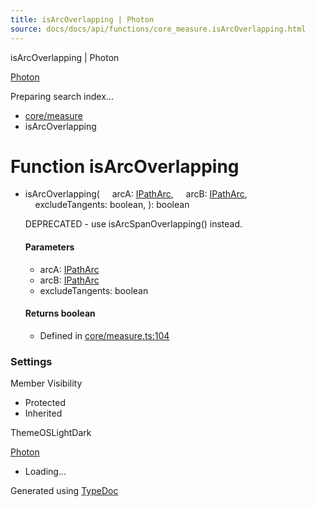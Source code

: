 ```yaml
---
title: isArcOverlapping | Photon
source: docs/docs/api/functions/core_measure.isArcOverlapping.html
---
```


isArcOverlapping | Photon

[Photon](../index.md)




Preparing search index...

* [core/measure](../modules/core_measure.md)
* isArcOverlapping

# Function isArcOverlapping

* isArcOverlapping(
      arcA: [IPathArc](../interfaces/core_schema.IPathArc.md),
      arcB: [IPathArc](../interfaces/core_schema.IPathArc.md),
      excludeTangents: boolean,
  ): boolean

  DEPRECATED - use isArcSpanOverlapping() instead.

  #### Parameters

  + arcA: [IPathArc](../interfaces/core_schema.IPathArc.md)
  + arcB: [IPathArc](../interfaces/core_schema.IPathArc.md)
  + excludeTangents: boolean

  #### Returns boolean

  + Defined in [core/measure.ts:104](https://github.com/mwhite454/photon/blob/main/packages/photon/src/core/measure.ts#L104)

### Settings

Member Visibility

* Protected
* Inherited

ThemeOSLightDark

[Photon](../index.md)

* Loading...

Generated using [TypeDoc](https://typedoc.org/)
